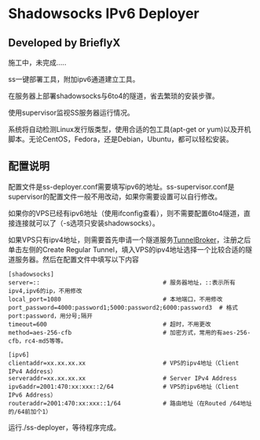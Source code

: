 # Shadowsocks IPv6 Deployer

## Developed by BrieflyX

施工中，未完成.....

ss一键部署工具，附加ipv6通道建立工具。

在服务器上部署shadowsocks与6to4的隧道，省去繁琐的安装步骤。

使用supervisor监视SS服务器运行情况。

系统将自动检测Linux发行版类型，使用合适的包工具(apt-get or yum)以及开机脚本。无论CentOS，Fedora，还是Debian，Ubuntu，都可以轻松安装。

## 配置说明

配置文件是ss-deployer.conf需要填写ipv6的地址。ss-supervisor.conf是supervisor的配置文件一般不用改动，如果你需要设置可以自行修改。

如果你的VPS已经有ipv6地址（使用ifconfig查看），则不需要配置6to4隧道，直接连接就可以了（-s选项只安装shadowsocks）。

如果VPS只有ipv4地址，则需要首先申请一个隧道服务[TunnelBroker](https://tunnelbroker.net/)，注册之后单击左侧的Create Regular Tunnel，填入VPS的ipv4地址选择一个比较合适的隧道服务器。然后在配置文件中填写以下内容

```
[shadowsocks]
server=::                                   # 服务器地址，::表示所有ipv4,ipv6的ip，不用修改
local_port=1080                             # 本地端口，不用修改
port_password=4000:password1;5000:password2;6000:password3  # 格式 port:password，用分号;隔开
timeout=600                                 # 超时，不用更改
method=aes-256-cfb                          # 加密方式，常用的有aes-256-cfb，rc4-md5等等。

[ipv6]
clientaddr=xx.xx.xx.xx                      # VPS的ipv4地址（Client IPv4 Address）
serveraddr=xx.xx.xx.xx                      # Server IPv4 Address
ipv6addr=2001:470:xx:xxx::2/64              # VPS的ipv6地址（Client IPv6 Address）
routeraddr=2001:470:xx:xxx::1/64            # 路由地址（在Routed /64地址的/64前加个1）
```

运行./ss-deployer，等待程序完成。